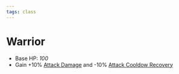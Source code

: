 ```yaml
---
tags: class
---
```


# Warrior

* Base HP: *100*
* Gain +10% [Attack Damage](Stats/Attack%20Damage.md) and -10% [Attack Cooldow Recovery](Attack%20Cooldow)
